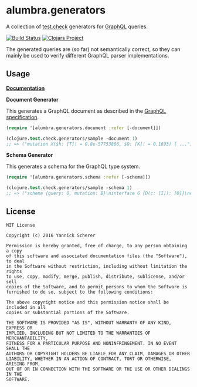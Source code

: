 # alumbra.generators

A collection of [test.check][tc] generators for [GraphQL][ql] queries.

[![Build Status](https://travis-ci.org/alumbra/alumbra.generators.svg?branch=master)](https://travis-ci.org/alumbra/alumbra.generators)
[![Clojars Project](https://img.shields.io/clojars/v/alumbra/generators.svg)](https://clojars.org/alumbra/generators)

[tc]: https://github.com/clojure/test.check
[ql]: http://graphql.org/

The generated queries are (so far) not semantically correct, so they can mainly
be used to verify different GraphQL parser implementations.

## Usage

__[Documentation](https://alumbra.github.io/alumbra.generators/)__

__Document Generator__

This generates a GraphQL document as described in the [GraphQL
specification][ql-spec].

```clojure
(require '[alumbra.generators.document :refer [-document]])

(clojure.test.check.generators/sample -document 1)
;; => ("mutation X($h: [T]! = 0.8e-57753886, $Q: [K]! = 0.1693) { ...")
```

[ql-spec]: https://facebook.github.io/graphql/

__Schema Generator__

This generates a schema for the GraphQL type system.

```clojure
(require '[alumbra.generators.schema :refer [-schema]])

(clojure.test.check.generators/sample -schema 1)
;; => ("schema {query: O, mutation: B}\ninterface G {D(c: [I]): [O]}\nenum F {O}")
```

## License

```
MIT License

Copyright (c) 2016 Yannick Scherer

Permission is hereby granted, free of charge, to any person obtaining a copy
of this software and associated documentation files (the "Software"), to deal
in the Software without restriction, including without limitation the rights
to use, copy, modify, merge, publish, distribute, sublicense, and/or sell
copies of the Software, and to permit persons to whom the Software is
furnished to do so, subject to the following conditions:

The above copyright notice and this permission notice shall be included in all
copies or substantial portions of the Software.

THE SOFTWARE IS PROVIDED "AS IS", WITHOUT WARRANTY OF ANY KIND, EXPRESS OR
IMPLIED, INCLUDING BUT NOT LIMITED TO THE WARRANTIES OF MERCHANTABILITY,
FITNESS FOR A PARTICULAR PURPOSE AND NONINFRINGEMENT. IN NO EVENT SHALL THE
AUTHORS OR COPYRIGHT HOLDERS BE LIABLE FOR ANY CLAIM, DAMAGES OR OTHER
LIABILITY, WHETHER IN AN ACTION OF CONTRACT, TORT OR OTHERWISE, ARISING FROM,
OUT OF OR IN CONNECTION WITH THE SOFTWARE OR THE USE OR OTHER DEALINGS IN THE
SOFTWARE.
```
